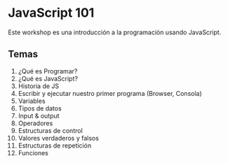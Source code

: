 # JavaScript  101

Este workshop es una introducción a la programación usando JavaScript.

## Temas

1. ¿Qué es Programar?
2. ¿Qué es JavaScript?
3. Historia de JS
4. Escribir y ejecutar nuestro primer programa \(Browser, Consola\)
5. Variables
6. Tipos de datos
7. Input & output
8. Operadores
9. Estructuras de control
10. Valores verdaderos y falsos
11. Estructuras de repetición
12. Funciones

